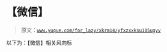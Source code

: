 # 【微信】

> 原文：[`www.yuque.com/for_lazy/xkrm14/yfxzxxksu105ugyv`](https://www.yuque.com/for_lazy/xkrm14/yfxzxxksu105ugyv)



以下为：【微信】相关风向标 



